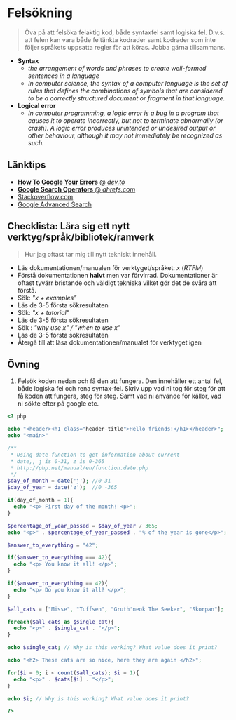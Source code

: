 # Felsökning

> Öva på att felsöka felaktig kod, både syntaxfel samt logiska fel. D.v.s. att felen kan vara både feltänkta kodrader samt kodrader som inte följer språkets uppsatta regler för att köras. Jobba gärna tillsammans.

* **Syntax**
  - _the arrangement of words and phrases to create well-formed sentences in a language_
  - _In computer science, the syntax of a computer language is the set of rules that defines the combinations of symbols that are considered to be a correctly structured document or fragment in that language._
* **Logical error**
  - _In computer programming, a logic error is a bug in a program that causes it to operate incorrectly, but not to terminate abnormally (or crash). A logic error produces unintended or undesired output or other behaviour, although it may not immediately be recognized as such._


## Länktips

* [**How To Google Your Errors** @ _dev.to_](https://dev.to/swyx/how-to-google-your-errors-2l6o)
* [**Google Search Operators** @ _ahrefs.com_](https://ahrefs.com/blog/google-advanced-search-operators/)
* [Stackoverflow.com](https://stackoverflow.com/)
* [Google Advanced Search](https://www.google.com/advanced_search)

## Checklista: Lära sig ett nytt verktyg/språk/bibliotek/ramverk

> Hur jag oftast tar mig till nytt tekniskt innehåll.

* Läs dokumentationen/manualen för verktyget/språket: _x_ (_RTFM_)
* Förstå dokumentationen **halvt** men var förvirrad. Dokumentationer är oftast tyvärr bristande och väldigt tekniska vilket gör det de svåra att förstå.
* Sök: _"x + examples"_
* Läs de 3-5 första sökresultaten
* Sök: _"x + tutorial"_
* Läs de 3-5 första sökresultaten
* Sök : _"why use x" / "when to use x"_
* Läs de 3-5 första sökresultaten
* Återgå till att läsa dokumentationen/manualet för verktyget igen


## Övning

1. Felsök koden nedan och få den att fungera. Den innehåller ett antal fel, både logiska fel och rena syntax-fel. Skriv upp vad ni tog för steg för att få koden att fungera, steg för steg. Samt vad ni använde för källor, vad ni sökte efter på google etc.


```php
<? php

echo "<header><h1 class="header-title">Hello friends!</h1></header>";
echo "<main>"

/**
 * Using date-function to get information about current
 * date,, j is 0-31, z is 0-365
 * http://php.net/manual/en/function.date.php
 */
$day_of_month = date('j'); //0-31
$day_of_year = date('z');  //0 -365

if(day_of_month = 1){
  echo "<p> First day of the month! <p>";
}

$percentage_of_year_passed = $day_of_year / 365;
echo "<p>" . $percentage_of_year_passed . "% of the year is gone</p>";

$answer_to_everything = "42";

if($answer_to_everything === 42){
  echo "<p> You know it all! </p>";
}

if($answer_to_everything == 42){
  echo "<p> Do you know it all? </p>";
}

$all_cats = ["Misse", "Tuffsen", "Gruth'neok The Seeker", "Skorpan"];

foreach($all_cats as $single_cat){
  echo "<p>" . $single_cat . "</p>";
}

echo $single_cat; // Why is this working? What value does it print?

echo "<h2> These cats are so nice, here they are again </h2>";

for($i = 0; i < count($all_cats); $i = 1){
  echo "<p>" . $cats[$i] . "</p>";
}

echo $i; // Why is this working? What value does it print?

?>
```

